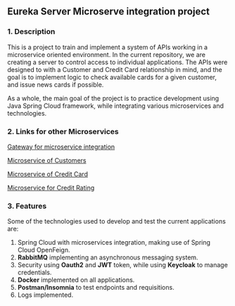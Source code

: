 ## Eureka Server Microserve integration project

### 1. Description

This is a project to train and implement a system of APIs working in a microservice oriented environment.
In the current repository, we are creating a server to control access to individual applications. The APIs were designed to
with a Customer and Credit Card relationship in mind, and the goal is to implement logic to check available cards 
for a given customer, and issue news cards if possible.

As a whole, the main goal of the project is to practice development using Java Spring Cloud framework, while integrating various
microservices and technologies.

### 2. Links for other Microservices

[Gateway for microservice integration](https://github.com/Gui-WEspinola/mscloudgateway)

[Microservice of Customers](https://github.com/Gui-WEspinola/msclientes)

[Microservice of Credit Card](https://github.com/Gui-WEspinola/mscartoes)

[Microservice for Credit Rating](https://github.com/Gui-WEspinola/ms-avaliador-credito)

### 3. Features

Some of the technologies used to develop and test the current applications are:

1. Spring Cloud with microservices integration, making use of Spring Cloud OpenFeign.
2. **RabbitMQ** implementing an asynchronous messaging system.
3. Security using **Oauth2** and **JWT** token, while using **Keycloak** to manage credentials.
4. **Docker** implemented on all applications.
5. **Postman/Insomnia** to test endpoints and requisitions.
6. Logs implemented.


